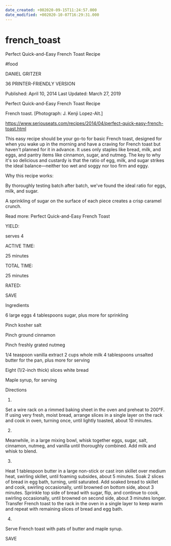 ```yaml
---
date_created: +002020-09-15T11:24:57.000
date_modified: +002020-10-07T16:29:31.000
---
```


# french_toast

Perfect Quick-and-Easy French Toast Recipe

#food

DANIEL GRITZER

36 PRINTER-FRIENDLY VERSION

Published: April 10, 2014 Last Updated: March 27, 2019

Perfect Quick-and-Easy French Toast Recipe

French toast. [Photograph: J. Kenji Lopez-Alt.]

https://www.seriouseats.com/recipes/2014/04/perfect-quick-easy-french-toast.html

This easy recipe should be your go-to for basic French toast, designed for when you wake up in the morning and have a craving for French toast but haven't planned for it in advance. It uses only staples like bread, milk, and eggs, and pantry items like cinnamon, sugar, and nutmeg. The key to why it's so delicious and custardy is that the ratio of egg, milk, and sugar strikes the ideal balance—neither too wet and soggy nor too firm and eggy.

Why this recipe works:

By thoroughly testing batch after batch, we've found the ideal ratio for eggs, milk, and sugar.

A sprinkling of sugar on the surface of each piece creates a crisp caramel crunch.

Read more: Perfect Quick-and-Easy French Toast

YIELD:

serves 4

ACTIVE TIME:

25 minutes

TOTAL TIME:

25 minutes

RATED:

    
 SAVE

Ingredients

6 large eggs
4 tablespoons sugar, plus more for sprinkling

Pinch kosher salt

Pinch ground cinnamon

Pinch freshly grated nutmeg

1/4 teaspoon vanilla extract
2 cups whole milk
4 tablespoons unsalted butter for the pan, plus more for serving

Eight (1/2-inch thick) slices white bread

Maple syrup, for serving

Directions

1.

Set a wire rack on a rimmed baking sheet in the oven and preheat to 200°F. If using very fresh, moist bread, arrange slices in a single layer on the rack and cook in oven, turning once, until lightly toasted, about 10 minutes.

2.

Meanwhile, in a large mixing bowl, whisk together eggs, sugar, salt, cinnamon, nutmeg, and vanilla until thoroughly combined. Add milk and whisk to blend.

3.

Heat 1 tablespoon butter in a large non-stick or cast iron skillet over medium heat, swirling skillet, until foaming subsides, about 5 minutes. Soak 2 slices of bread in egg bath, turning, until saturated. Add soaked bread to skillet and cook, swirling occasionally, until browned on bottom side, about 3 minutes. Sprinkle top side of bread with sugar, flip, and continue to cook, swirling occasionally, until browned on second side, about 3 minutes longer. Transfer French toast to the rack in the oven in a single layer to keep warm and repeat with remaining slices of bread and egg bath.

4.

Serve French toast with pats of butter and maple syrup.

 SAVE
